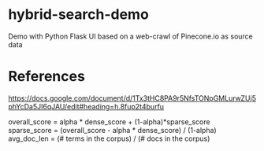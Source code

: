 # hybrid-search-demo
Demo with Python Flask UI based on a web-crawl of Pinecone.io as source data

# References
https://docs.google.com/document/d/1Tx3tHC8PA9r5NfsTONpGMLurwZUj5phYcDa5JI6qJAU/edit#heading=h.8fup2t4burfu

overall_score = alpha * dense_score + (1-alpha)*sparse_score  
sparse_score = (overall_score - alpha * dense_score) / (1-alpha)
avg_doc_len = (# terms in the corpus) / (# docs in the corpus)
